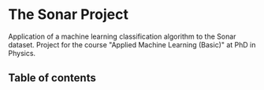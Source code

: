 # The Sonar Project

Application of a machine learning classification algorithm to the Sonar dataset. Project for the course "Applied Machine Learning (Basic)" at PhD in Physics.

## Table of contents

